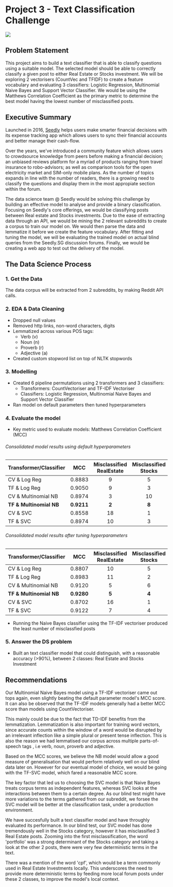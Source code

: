 # Project 3 - Text Classification Challenge

![]('./logo-1.png')



## Problem Statement
This project aims to build a text classifier that is able to classify questions using a suitable model. The selected model should be able to correctly classify a given post to either Real Estate or Stocks investment. We will be exploring 2 vectorisers (CountVec and TFIDF) to create a feature vocabulary and evaluating 3 classifiers: Logistic Regression, Multinomial Naive Bayes and Support Vector Classifier. We would be using the Matthews Correlation Coefficient as the primary metric to determine the best model having the lowest number of misclassified posts.


## Executive Summary

Launched in 2016, [Seedly](https://seedly.sg) helps users make smarter financial decisions with its expense tracking app which allows users to sync their financial accounts and better manage their cash-flow.

Over the years, we've introduced a community feature which allows users to crowdsource knowledge from peers before making a financial decision; an unbiased reviews platform for a myriad of products ranging from travel insurance to robo-advisors; as well as comparison tools for the open electricity market and SIM-only mobile plans. As the number of topics expands in line with the number of readers, there is a growing need to classify the questions and display them in the most appropiate section within the forum.

The data science team @ Seedly would be solving this challenge by building an effective model to analyse and provide a binary classification. Focusing on Seedly's core offerings, we would be classifying posts between Real estate and Stocks investments. Due to the ease of extracting data through an API, we would be mining the 2 relevant subreddits to create a corpus to train our model on. We would then parse the data and lemmatize it before we create the feature vocabulary. After fitting and tuning the model, we will be evaluating the trained model on actual blind queries from the Seedly.SG discussion forums. Finally, we would be creating a web app to test out the delivery of the model.


## The Data Science Process

### 1. Get the Data
The data corpus will be extracted from 2 subreddits, by making Reddit API calls.


### 2. EDA  & Data Cleaning
* Dropped null values
* Removed http links, non-word characters, digits
* Lemmatized across various POS tags: 
    * Verb (v)
    * Noun (n)
    * Proverb (r)
    * Adjective (a)
* Created custom stopword list on top of NLTK stopwords


### 3. Modelling
* Created 6 pipeline permutations using 2 transformers and 3 classifiers:
    * Transformers: CountVectoriser and TF-IDF Vectoriser
    * Classifiers: Logistic Regression, Multinomial Naive Bayes and Support Vector Classifier
* Ran model on default parameters then tuned hyperparameters


### 4. Evaluate the model
* Key metric used to evaluate models: Matthews Correlation Coefficient (MCC)

###### Consolidated model results using default hyperparameters
   Transformer/Classifier|MCC|Misclassified<br /> RealEstate|Misclassified<br /> Stocks|                    
  ------|------|:------:|:----:|   
   CV & Log Reg|0.8883|9|5| 
   TF & Log Reg|0.9050|9|3|
   CV & Multinomial NB|0.8974|3|10 |
   **TF & Multinomial NB**|**0.9211**|**2**|**8**|
   CV & SVC|0.8558|18 |1|
   TF & SVC|0.8974|10|3|


###### Consolidated model results after tuning hyperparameters
   
  Transformer/Classifier|MCC|Misclassified<br /> RealEstate|Misclassified<br /> Stocks|                    
  ------|------|:------:|:----:|   
   CV & Log Reg|0.8807|10|5 | 
   TF & Log Reg|0.8983|11|2|
   CV & Multinomial NB|0.9120|5|6 |
   **TF & Multinomial NB**|**0.9280**|**5**|**4**|
   CV & SVC|0.8702|16 |1|
   TF & SVC|0.9122|7|4| 
   
* Running the Naive Bayes classifier using the TF-IDF vectoriser produced the least number of misclassfied posts


### 5. Answer the DS problem
* Built an text classifier model that could distinguish, with a reasonable accuracy (>90%), between 2 classes: Real Estate and Stocks Investment



## Recommendations
Our Multinomial Naive Bayes model using a TF-IDF vectoriser came out tops again, even slightly beating the default parameter model's MCC score. It can also be observed that the TF-IDF models generally had a better MCC score than models using CountVectoriser.

This mainly could be due to the fact that TD-IDF benefits from the lemmatization. Lemmatization is also important for training word vectors, since accurate counts within the window of a word would be disrupted by an irrelevant inflection like a simple plural or present tense inflection. This is also the reason we had lemmatised our corpus across multiple parts-of-speech tags , i.e verb, noun, proverb and adjective.

Based on the MCC scores, we believe the NB model would allow a good measure of generalisation that would perform relatively well on our blind data later on. However for our eventual model of choice, we would be going with the TF-SVC model, which fared a reasonable MCC score.

The key factor that led us to choosing the SVC model is that Naive Bayes treats corpus terms as independent features, whereas SVC looks at the interactions between them to a certain degree. As our blind test might have more variations to the terms gathered from our subreddit, we forsee the SVC model will be better at the classification task, under a production environment.

We have succesfully built a text classifier model and have throughly evaluated its performance. In our blind test, our SVC model has done tremendously well in the Stocks category, however it has misclassified 3 Real Estate posts.
Zooming into the first misclassification, the word 'portfolio' was a strong determinant of the Stocks category and taking a look at the other 2 posts, there were very few deterministic terms in the text.

There was a mention of the word 'cpf', which would be a term commonly used in Real Estate Investments locally. This underscores the need to provide more deterministic terms by feeding more local forum posts under these 2 classes, to improve the model's local context.